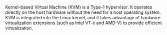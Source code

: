 Kernel-based Virtual Machine (KVM) is a Type-1 hypervisor. It operates directly on the host hardware without the need for a host operating system. KVM is integrated into the Linux kernel, and it takes advantage of hardware virtualization extensions (such as Intel VT-x and AMD-V) to provide efficient virtualization.
